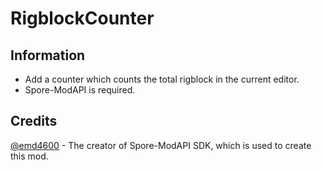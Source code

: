 # RigblockCounter

## Information
- Add a counter which counts the total rigblock in the current editor.
- Spore-ModAPI is required.

## Credits
[@emd4600](https://github.com/emd4600) - The creator of Spore-ModAPI SDK, which is used to create this mod.
